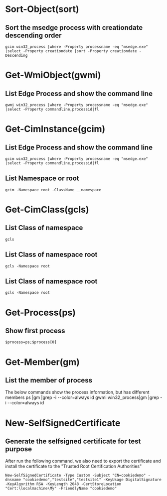 # Sort-Object(sort)
## Sort the msedge process with creationdate descending order
    gcim win32_process |where -Property processname -eq "msedge.exe" |select -Property creationdate |sort -Property creationdate -Descending
    
# Get-WmiObject(gwmi)
## List Edge Process and show the command line
    gwmi win32_process |where -Property processname -eq "msedge.exe" |select -Property commandline,processid|fl

# Get-CimInstance(gcim)
## List Edge Process and show the command line
    gcim win32_process |where -Property processname -eq "msedge.exe" |select -Property commandline,processid|fl
## List Namespace or root
    gcim -Namespace root -ClassName __namespace
# Get-CimClass(gcls)
## List Class of namespace
    gcls

## List Class of namespace root
    gcls -Namespace root

## List Class of namespace root
    gcls -Namespace root

# Get-Process(ps)
## Show first process
    $process=ps;$process[0]


# Get-Member(gm)
## List the member of process
The below commands show the process information, but has different members
    ps |gm |grep -i --color=always id
    gwmi win32_process|gm |grep -i --color=always id

# New-SelfSignedCertificate
## Generate the selfsigned certificate for test purpose
After run the following command, we also need to export the certificate and install the certificate to the "Trusted Root Certification Authorities"

    New-SelfSignedCertificate -Type Custom -Subject "CN=cookiedemo" -dnsname "cookiedemo","testsite","testsite1" -KeyUsage DigitalSignature -KeyAlgorithm RSA -KeyLength 2048 -CertStoreLocation "Cert:\localmachine\My" -FriendlyName "cookiedemo"
